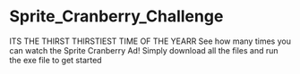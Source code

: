 # Sprite_Cranberry_Challenge
ITS THE THIRST
THIRSTIEST TIME
OF THE YEARR
See how many times you can watch the Sprite Cranberry Ad!
Simply download all the files and run the exe file to get started
